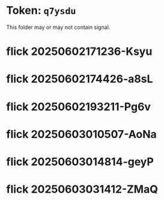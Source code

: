 # Token: `q7ysdu`

This folder may or may not contain signal.
# flick 20250602171236-Ksyu
# flick 20250602174426-a8sL
# flick 20250602193211-Pg6v
# flick 20250603010507-AoNa
# flick 20250603014814-geyP
# flick 20250603031412-ZMaQ
